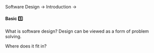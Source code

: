 <link rel="stylesheet" href="{{baseUrl}}/css/textbook.css">

<div class="website-content">

<div id="path">Software Design &rarr; Introduction &rarr;</div>

<div id="title">

#### Basic :one:

</div>

<div id="body">

What is software design? Design can be viewed as a form  of  problem  solving.

Where does it fit in?

</div>

<div id="extras">
<div>

</div>

